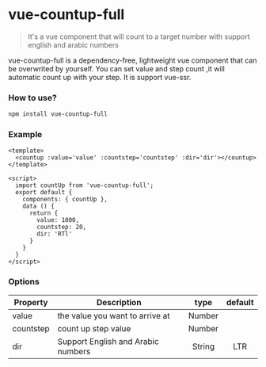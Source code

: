 # vue-countup-full

> It's a vue component that will count to a target number with support english and arabic numbers

vue-countup-full is a dependency-free, lightweight vue component that can be overwrited by yourself.
You can set value and step count ,it will automatic count up with your step.
It is support vue-ssr.

### How to use?
```bash
npm install vue-countup-full
```

### Example

```vue
<template>
  <countup :value='value' :countstep='countstep' :dir='dir'></countup>
</template>

<script>
  import countUp from 'vue-countup-full';
  export default {
    components: { countUp },
    data () {
      return {
        value: 1000,
        countstep: 20,
        dir: 'RTl'
      }
    }
  }
</script>
```

### Options
|    Property    |    Description   |   type   |	default	|
| -----------------  | ---------------- | :--------: | :----------: |
| value         | the value you want to arrive at |Number | |
| countstep  | count up step value | Number | |
| dir     | Support English and Arabic numbers | String | LTR |

